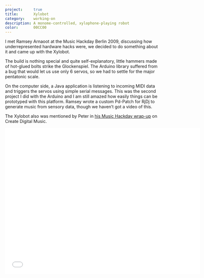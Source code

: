 ```yaml
---
project:     true
title:       Xylobot
category:    working-on
description: A monome-controlled, xylophone-playing robot
color:       00CC00
---
```

I met Ramsey Arnaoot at the Music Hackday Berlin 2009, discussing how underrepresented hardware hacks were, we decided to do something about it and came up with the Xylobot.

The build is nothing special and quite self-explanatory, little hammers made of hot-glued bolts strike the Glockenspiel. The Arduino library suffered from a bug that would let us use only 6 servos, so we had to settle for the major pentatonic scale.

On the computer side, a Java application is listening to incoming MIDI data and triggers the servos using simple serial messages. This was the second project I did with the Arduino and I am still amazed how easily things can be prototyped with this platform. Ramsey wrote a custom Pd-Patch for RjDj to generate music from sensory data, though we haven’t got a video of this.

The Xylobot also was mentioned by Peter in [his Music Hackday wrap-up][cdm_mhd_berlin] on Create Digital Music.

<div class="embed video vimeo" data-aspect-ratio="0.75">
    <iframe src="//player.vimeo.com/video/6668819?color=00cc00" width="640" height="480" frameborder="0" title="xylobot run by monome" webkitallowfullscreen mozallowfullscreen allowfullscreen></iframe>
</div>

[cdm_mhd_berlin]: http://createdigitalmusic.com/2009/09/wild-musical-inventions-from-berlin-hackday/
